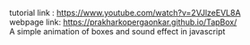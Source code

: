 tutorial link : https://www.youtube.com/watch?v=2VJlzeEVL8A <br/>
webpage link: https://prakharkopergaonkar.github.io/TapBox/
<br/>
A simple animation of boxes and sound effect in javascript
